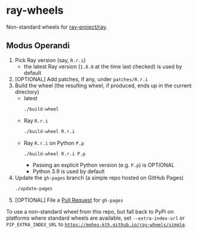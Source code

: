 # ray-wheels

Non-standard wheels for [ray-project/ray](https://github.com/ray-project/ray).

## Modus Operandi

1.  Pick Ray version (say, `R.r.i`)
    - the latest Ray version (`1.8.0` at the time last checked)  is used by default
1.  [OPTIONAL] Add patches, if any, under `patches/R.r.i`
1.  Build the wheel (the resulting wheel, if produced, ends up in the current directory)
    - latest
      ```sh
      ./build-wheel
      ```
    - Ray `R.r.i`
      ```sh
      ./build-wheel R.r.i
      ```
    - Ray `R.r.i` on Python `P.p`
      ```sh
      ./build-wheel R.r.i P.p
      ```
      * Passing an explicit Python version (e.g. `P.p`) is OPTIONAL
      * Python 3.9 is used by default
1.  Update the `gh-pages` branch (a simple repo hosted on GitHub Pages)
    ```sh
    ./update-pages
    ```
1.  [OPTIONAL] File a [Pull Request](https://github.com/andras-kth/ray-wheels/pulls) for `gh-pages`


To use a non-standard wheel from this repo, but fall back to PyPi on platforms
where standard wheels are available, set `--extra-index-url` or `PIP_EXTRA_INDEX_URL`
to [`https://mehes-kth.github.io/ray-wheels/simple`](https://andras-kth.github.io/ray-wheels/simple).
